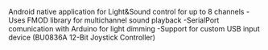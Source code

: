 Android native application for Light&Sound control for up to 8 channels
-Uses FMOD library for multichannel sound playback
-SerialPort comunication with Arduino for light dimming
-Support for custom USB input device (BU0836A 12-Bit Joystick Controller)
